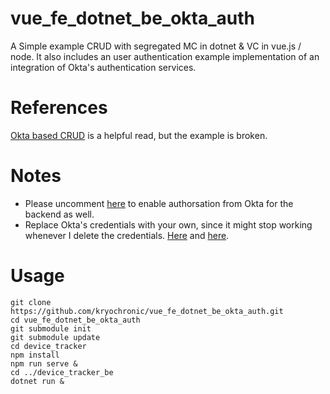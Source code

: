 # vue_fe_dotnet_be_okta_auth
A Simple example CRUD with segregated MC in dotnet & VC in vue.js / node.
It also includes an user authentication example implementation of an integration of Okta's authentication services.

# References
[Okta based CRUD](https://developer.okta.com/blog/2018/08/27/build-crud-app-vuejs-netcore#set-up-authentication-for-your-vue-application) is a helpful read, but the example is broken.
# Notes
  * Please uncomment [here](https://github.com/kryochronic/device_tracker_be/blob/ffd616478398e99daa367e02c78a15b134bc3f90/Controllers/DeviceRecordsController.cs#L12) to enable authorsation from Okta for the backend as well.
  * Replace Okta's credentials with your own, since it might stop working whenever I delete the credentials. [Here](https://github.com/kryochronic/device_tracker/blob/29a17f208aa9f2a3fb2c464d32a311047f3da2e0/src/router/index.js#L12) and [here](https://github.com/kryochronic/device_tracker_be/blob/ffd616478398e99daa367e02c78a15b134bc3f90/appsettings.json#L2).
  
 # Usage
 
 ```shell
 git clone https://github.com/kryochronic/vue_fe_dotnet_be_okta_auth.git
 cd vue_fe_dotnet_be_okta_auth
 git submodule init
 git submodule update
 cd device_tracker
 npm install
 npm run serve &
 cd ../device_tracker_be
 dotnet run &
 ```
 

